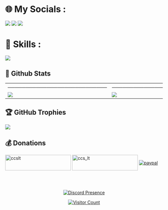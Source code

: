 # 🌐 My Socials :
[![](https://img.shields.io/badge/Facebook-ltin.dev-0458FB?style=for-the-badge&logo=facebook)](https://discord.com)
[![](https://img.shields.io/badge/Discord-lamtinn-0147FB?style=for-the-badge&logo=discord)](https://discord.com)
[![](https://img.shields.io/badge/Gmail-ngolamtinzk@gmail.com-FB5A00?style=for-the-badge&logo=gmail)](https://mail.google.com/mail/u/0/?tab=km#inbox)

# 🔧 Skills :


<img align="center" src="https://i.imgur.com/RwvGZrq.png">

## 🎉 Github Stats

<table>
  <tr>
    <td>────────────────────────────</td>
     <td>─────────────────────────</td>
     <td>───────────────────────</td>
  </tr>
  <tr>
  <td valign="top"><img src="https://github-readme-stats.vercel.app/api?username=ccs-lt&show_icons=true&theme=cobalt&count_private=true&hide=["contribs","issues"]"></td>
    <td valign="top"><img src="https://github-readme-streak-stats.herokuapp.com/?user=ccs-lt&theme=cobalt&hide_border=false"></td>
    <td valign="top"><img src="https://github-readme-stats.vercel.app/api/top-langs/?username=ccs-lt&theme=cobalt&hide_border=false&include_all_commits=true&count_private=false&layout=compact"></td>
  </tr>
 </table>

## 🏆 GitHub Trophies
![](https://github-profile-trophy.vercel.app/?username=ccs-lt&theme=onedark&no-frame=false&no-bg=true&margin-w=4)

## 💰 Donations
<p><a href="https://www.buymeacoffee.com/ccslt">  <img align="center" src="https://cdn.buymeacoffee.com/buttons/v2/default-yellow.png" height="50" width="210" alt="ccslt" /></a>
  <a href="https://ko-fi.com/ccs_lt"> <img align="center" src="https://cdn.ko-fi.com/cdn/kofi3.png?v=3" height="50" width="210" alt="ccs_lt" /></a>
  <a href="https://www.paypal.me/lamtin0106"> <img align="center" alt="paypal" src="https://i.imgur.com/8hCz2Y2.png"></a>
  </p>
  <br>
<br>

<p align="center">
  <a href="https://discord.com/users/459968756416905216">
    <img src="https://lanyard.cnrad.dev/api/459968756416905216" alt="Discord Presence" />
  </a>
</p>

<p align="center">
  <a href="https://visitcount.itsvg.in">
    <img src="https://visitcount.itsvg.in/api?id=lamtinn&label=Visitor%20Count&color=9&icon=2&pretty=false" alt="Visitor Count" />
  </a>
</p>



